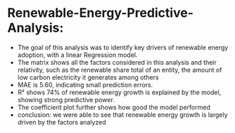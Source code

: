 # Renewable-Energy-Predictive-Analysis:
-   The goal of this analysis was to identify key drivers of renewable energy adoption, with a  linear Regression model.
-   The matrix shows all the factors considered in this analysis and their relativity, such as the renewable share total of an entity, the amount of low carbon electricity it generates among others
-  	MAE is 5.60, indicating small prediction errors.
-   R² shows 74% of renewable energy growth is explained by the model, showing strong predictive power.
-   The coefficient plot further shows how good the model performed
-   conclusion: we were able to see that  renewable energy growth is largely driven by the factors analyzed 
